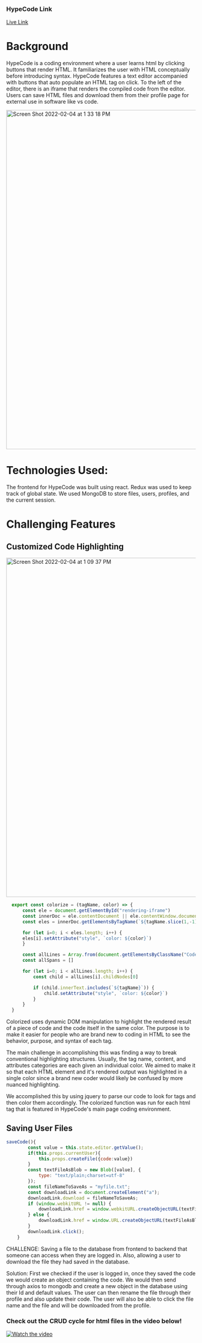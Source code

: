 ### HypeCode Link
[Live Link](http://hypecode.herokuapp.com/)


# Background

HypeCode is a coding environment where a user learns html by clicking buttons that render HTML.  It familiarizes the user with HTML conceptually before       introducing syntax. HypeCode features a text editor accompanied with buttons that auto populate an HTML tag on click.  To the left of the editor, there is an iframe that renders the compiled code from the editor.  Users can save HTML files and download them from their profile page for external use in software like vs code.

<!-- <img width="1000" alt="hype-homepage" src="https://user-images.githubusercontent.com/87621185/152572721-9a2fe323-05ee-402f-bbd6-392aa8d7ae4a.png"> -->
<img width="900" alt="Screen Shot 2022-02-04 at 1 33 18 PM" src="https://user-images.githubusercontent.com/87621185/152583932-54db2513-c90a-4433-8567-1ea57c1ce28b.png">


# Technologies Used:
The frontend for HypeCode was built using react.  Redux was used to keep track of global state.  We used MongoDB to store files, users, profiles, and the current session.

# Challenging Features
## Customized Code Highlighting
<img width="900" alt="Screen Shot 2022-02-04 at 1 09 37 PM" src="https://user-images.githubusercontent.com/87621185/152580787-a9351ad0-7372-4101-85bb-f9349b21f60c.png">

```js
  export const colorize = (tagName, color) => {
      const ele = document.getElementById("rendering-iframe")
      const innerDoc = ele.contentDocument || ele.contentWindow.document
      const eles = innerDoc.getElementsByTagName(`${tagName.slice(1,-1)}`)

      for (let i=0; i < eles.length; i++) {
      eles[i].setAttribute("style", `color: ${color}`)
      }

      const allLines = Array.from(document.getElementsByClassName("CodeMirror-line"))
      const allSpans = []

      for (let i=0; i < allLines.length; i++) {
          const child = allLines[i].childNodes[0]

          if (child.innerText.includes(`${tagName}`)) {
              child.setAttribute("style", `color: ${color}`)
          }
      }
  }
```
Colorized uses dynamic DOM manipulation to highlight the rendered result of a piece of code and the code itself in the same color. The purpose is to make it easier for people who are brand new to coding in HTML to see the behavior, purpose, and syntax of each tag.

The main challenge in accomplishing this was finding a way to break conventional highlighting structures. Usually, the tag name, content, and attributes categories are each given an individual color. We aimed to make it so that each HTML element and it's rendered output was highlighted in a single color since a brand new coder would likely be confused by more nuanced highlighting. 

We accomplished this by using jquery to parse our code to look for tags and then color them accordingly. The colorized function was run for each html tag that is featured in HypeCode's main page coding environment. 


## Saving User Files
```js
saveCode(){
        const value = this.state.editor.getValue();
        if(this.props.currentUser){
            this.props.createFile({code:value})
        }
        const textFileAsBlob = new Blob([value], {
            type: "text/plain;charset=utf-8"
        });
        const fileNameToSaveAs = "myfile.txt";
        const downloadLink = document.createElement("a");
        downloadLink.download = fileNameToSaveAs;
        if (window.webkitURL != null) {
            downloadLink.href = window.webkitURL.createObjectURL(textFileAsBlob);
        } else {
            downloadLink.href = window.URL.createObjectURL(textFileAsBlob);
        }
        downloadLink.click();
    }
 ```
CHALLENGE: Saving a file to the database from frontend to backend that someone can access when they are logged in. Also, allowing a user to download the file they had saved in the database.

Solution:  First we checked if the user is logged in, once they saved the code we would create an object containing the code. We would then send through axios to mongodb and create a new object in the database using their Id and default values. The user can then rename the file through their profile and also update their code. The user will also be able to click the file name and the file and will be downloaded from the profile. 

### Check out the CRUD cycle for html files in the video below!
[![Watch the video](https://img.youtube.com/vi/998rsSMw2mQ/maxresdefault.jpg)](https://www.youtube.com/watch?v=998rsSMw2mQ)

